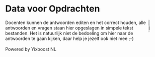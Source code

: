 # Data voor Opdrachten
<img alt="Logo" align="right" src="https://github.com/user-attachments/assets/8244fc28-405e-49cd-90a2-5db0260deb6d" width="10%" />
Docenten kunnen de antwoorden editen en het correct houden, alle antwoorden en vragen staan hier opgeslagen in simpele tekst bestanden.
Het is natuurlijk niet de bedoeling om hier naar de antwoorden te gaan kijken, daar help je jezelf ook niet mee ;-)
<br>
<br>
Powered by Yixboost NL
